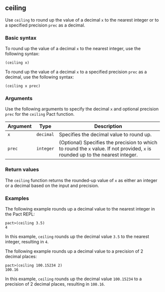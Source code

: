 ## ceiling
Use `ceiling` to round up the value of a decimal `x` to the nearest integer or to a specified precision `prec` as a decimal.

### Basic syntax

To round up the value of a decimal `x` to the nearest integer, use the following syntax:

`(ceiling x)`

To round up the value of a decimal `x` to a specified precision `prec` as a decimal, use the following syntax:

`(ceiling x prec)`

### Arguments

Use the following arguments to specify the decimal `x` and optional precision `prec` for the `ceiling` Pact function.

| Argument | Type | Description |
| --- | --- | --- |
| `x` | `decimal` | Specifies the decimal value to round up. |
| `prec` | `integer` | (Optional) Specifies the precision to which to round the `x` value. If not provided, `x` is rounded up to the nearest integer. |

### Return values

The `ceiling` function returns the rounded-up value of `x` as either an integer or a decimal based on the input and precision.

### Examples

The following example rounds up a decimal value to the nearest integer in the Pact REPL:

```pact
pact>(ceiling 3.5)
4
```

In this example, `ceiling` rounds up the decimal value `3.5` to the nearest integer, resulting in `4`.

The following example rounds up a decimal value to a precision of 2 decimal places:

```pact
pact>(ceiling 100.15234 2)
100.16
```

In this example, `ceiling` rounds up the decimal value `100.15234` to a precision of 2 decimal places, resulting in `100.16`.

